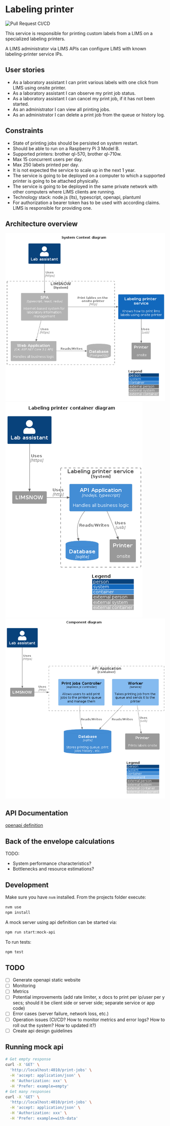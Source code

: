 # Labeling printer

![Pull Request CI/CD](https://github.com/moshensky/enterprise-backend-assignment/workflows/Pull%20Request%20CI/CD/badge.svg?branch=main)

This service is responsible for printing custom labels from a LIMS on a specialized labeling printers.

A LIMS administrator via LIMS APIs can configure LIMS with known labeling-printer service IPs.

## User stories

- As a laboratory assistant I can print various labels with one click from LIMS using onsite printer.
- As a laboratory assistant I can observe my print job status.
- As a laboratory assistant I can cancel my print job, if it has not been started.
- As an administrator I can view all printing jobs.
- As an administrator I can delete a print job from the queue or history log.

## Constraints

- State of printing jobs should be persisted on system restart.
- Should be able to run on a Raspberry Pi 3 Model B.
- Supported printers: brother ql-570, brother ql-710w.
- Max 15 concurrent users per day.
- Max 250 labels printed per day.
- It is not expected the service to scale up in the next 1 year.
- The service is going to be deployed on a computer to which a supported printer is going to be attached physically.
- The service is going to be deployed in the same private network with other computers where LIMS clients are running.
- Technology stack: node.js (lts), typescript, openapi, plantuml
- For authorization a bearer token has to be used with according claims. LIMS is responsible for providing one.

## Architecture overview

![System context diagram](docs/diagrams/out/system_context/system_context.png)
![Labeling printer container diagram](docs/diagrams/out/labeling_printer_container_diagram/labeling_printer_container_diagram.png)
![Labeling printer component diagram](docs/diagrams/out/labeling_printer_component_diagram/labeling_printer_component_diagram.png)

## API Documentation

[openapi definition](docs/labeling-printer.0.0.oas.yaml)

## Back of the envelope calculations

TODO:

- System performance characteristics?
- Bottlenecks and resource estimations?

## Development

Make sure you have `nvm` installed. From the projects folder execute:

```sh
nvm use
npm install
```

A mock server using api definition can be started via:

```sh
npm run start:mock-api
```

To run tests:

```sh
npm test
```

## TODO

- [ ] Generate openapi static website
- [ ] Monitoring
- [ ] Metrics
- [ ] Potential improvements (add rate limiter, x docs to print per ip/user per y secs; should it be client side or server side; separate service or app code)
- [ ] Error cases (server failure, network loss, etc.)
- [ ] Operation issues (CI/CD? How to monitor metrics and error logs? How to roll out the system? How to updated it?)
- [ ] Create api design guidelines

## Running mock api

```sh
# Get empty response
curl -X 'GET' \
  'http://localhost:4010/print-jobs' \
  -H 'accept: application/json' \
  -H 'Authorization: xxx' \
  -H 'Prefer: example=empty'
# Get many responses
curl -X 'GET' \
  'http://localhost:4010/print-jobs' \
  -H 'accept: application/json' \
  -H 'Authorization: xxx' \
  -H 'Prefer: example=with-data'
```
